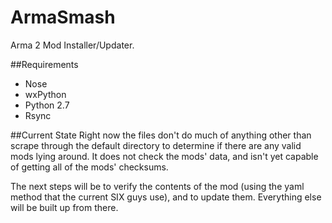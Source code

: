 ArmaSmash
=========

Arma 2 Mod Installer/Updater.

##Requirements

* Nose
* wxPython
* Python 2.7
* Rsync

##Current State
Right now the files don't do much of anything other than scrape through the default directory to determine if there are any valid mods lying around.  It does not check the mods' data, and isn't yet capable of getting all of the mods' checksums.

The next steps will be to verify the contents of the mod (using the yaml method that the current SIX guys use), and to update them.  Everything else will be built up from there.

